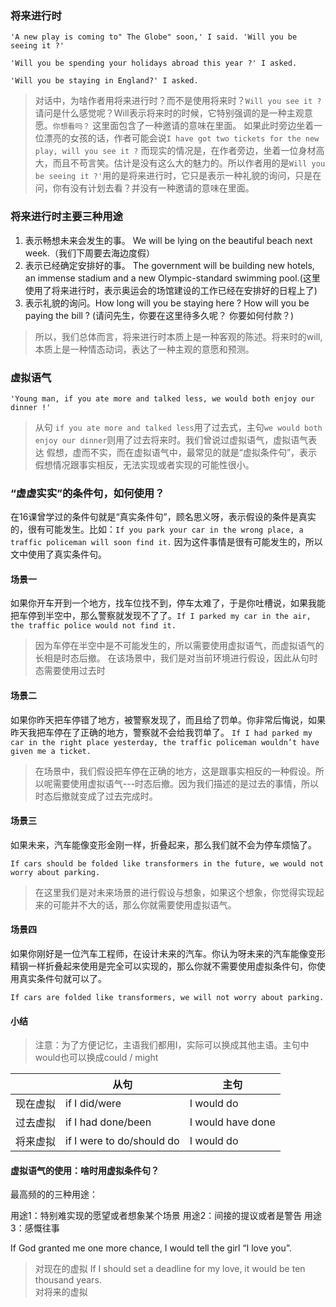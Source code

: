### 将来进行时

`'A new play is coming to" The Globe" soon,' I said. 'Will you be seeing it ?'`

`'Will you be spending your holidays abroad this year ?' I asked.`

`'Will you be staying in England?' I asked.`

> 对话中，为啥作者用将来进行时？而不是使用将来时？`Will you see it ?` 请问是什么感觉呢？Will表示将来时的时候，它特别强调的是一种主观意愿。`你想看吗？` 这里面包含了一种邀请的意味在里面。 如果此时旁边坐着一位漂亮的女孩的话，作者可能会说`I have got two tickets for the new play, will you see it ?` 而现实的情况是，在作者旁边，坐着一位身材高大，而且不苟言笑。估计是没有这么大的魅力的。所以作者用的是`Will you be seeing it ?'`用的是将来进行时，它只是表示一种礼貌的询问，只是在问，你有没有计划去看？并没有一种邀请的意味在里面。

### 将来进行时主要三种用途

1. 表示畅想未来会发生的事。 We will be lying on the beautiful beach next week.（我们下周要去海边度假）
2. 表示已经确定安排好的事。 The government will be building new hotels, an immense stadium and a new Olympic-standard swimming pool.(这里使用了将来进行时，表示奥运会的场馆建设的工作已经在安排好的日程上了) 
3. 表示礼貌的询问。How long will you be staying here ? How will you be paying the bill ? (请问先生，你要在这里待多久呢？ 你要如何付款？)

> 所以，我们总体而言，将来进行时本质上是一种客观的陈述。将来时的will, 本质上是一种情态动词，表达了一种主观的意愿和预测。

### 虚拟语气

`'Young man, if you ate more and talked less, we would both enjoy our dinner !'`

> 从句 `if you ate more and talked less`用了过去式，主句`we would both enjoy our dinner`则用了过去将来时。我们曾说过虚拟语气，虚拟语气表达 假想，虚而不实，而在虚拟语气中，最常见的就是“虚拟条件句”，表示假想情况跟事实相反，无法实现或者实现的可能性很小。

### “虚虚实实”的条件句，如何使用？

在16课曾学过的条件句就是“真实条件句”，顾名思义呀，表示假设的条件是真实的，很有可能发生。比如：`If you park your car in the wrong place, a traffic policeman will soon find it.` 因为这件事情是很有可能发生的，所以文中使用了真实条件句。

#### 场景一
如果你开车开到一个地方，找车位找不到，停车太难了，于是你吐槽说，如果我能把车停到半空中，那么警察就发现不了了。`If I parked my car in the air, the traffic police would not find it.`

> 因为车停在半空中是不可能发生的，所以需要使用虚拟语气，而虚拟语气的长相是时态后撤。 在该场景中，我们是对当前环境进行假设，因此从句时态需要使用过去时

#### 场景二
如果你昨天把车停错了地方，被警察发现了，而且给了罚单。你非常后悔说，如果昨天我把车停在了正确的地方，警察就不会给我罚单了。
`If I had parked my car in the right place yesterday, the traffic policeman wouldn’t have given me a ticket.`

> 在场景中，我们假设把车停在正确的地方，这是跟事实相反的一种假设。所以呢需要使用虚拟语气---时态后撤。因为我们描述的是过去的事情，所以时态后撤就变成了过去完成时。

#### 场景三

如果未来，汽车能像变形金刚一样，折叠起来，那么我们就不会为停车烦恼了。

`If cars should be folded like transformers in the future, we would not worry about parking.`
> 在这里我们是对未来场景的进行假设与想象，如果这个想象，你觉得实现起来的可能并不大的话，那么你就需要使用虚拟语气。

#### 场景四

如果你刚好是一位汽车工程师，在设计未来的汽车。你认为呀未来的汽车能像变形精钢一样折叠起来使用是完全可以实现的，那么你就不需要使用虚拟条件句，你使用真实条件句就可以了。

`If cars are folded like transformers, we will not worry about parking.`


#### 小结

> 注意：为了方便记忆，主语我们都用I，实际可以换成其他主语。主句中would也可以换成could / might

|     | 从句  | 主句  |
|  ----  | ----  |----  |
| 现在虚拟  | if I did/were | I would do |
| 过去虚拟  | if I had done/been | I would have done |
| 将来虚拟  | if I were to do/should do | I would do |

#### 虚拟语气的使用：啥时用虚拟条件句？

最高频的的三种用途：

用途1：特别难实现的愿望或者想象某个场景
用途2：间接的提议或者是警告
用途3：感慨往事


If God granted me one more chance, I would tell the girl “I love you”.
> 对现在的虚拟
If I should set a deadline for my love, it would be ten thousand years.          
> 对将来的虚拟








